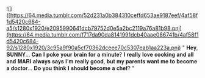 ![]([https://64.media.tumblr.com/52d231a0b384310ceffd653ae9187eef/4af58f1d5420c684-a5/s1280x1920/e2095990641dcb79752d0e5a2bc2119a76a81b98.pnj](https://64.media.tumblr.com/f717da90da8141991dcb40aae086741b/4af58f1d5420c684-92/s1280x1920/3c95a9f90a5cf70362dceee70c5307eab1aa223a.pnj)
" 𝐇𝐞𝐲, 𝐒𝐔𝐍𝐍𝐘... 𝐂𝐚𝐧 𝐈 𝐩𝐨𝐤𝐞 𝐲𝐨𝐮𝐫 𝐛𝐫𝐚𝐢𝐧 𝐟𝐨𝐫 𝐚 𝐦𝐢𝐧𝐮𝐭𝐞?
𝐈 𝐫𝐞𝐚𝐥𝐥𝐲 𝐥𝐨𝐯𝐞 𝐜𝐨𝐨𝐤𝐢𝐧𝐠 𝐚𝐧𝐝 𝐚𝐥𝐥 𝐚𝐧𝐝 𝐌𝐀𝐑𝐈 𝐚𝐥𝐰𝐚𝐲𝐬 𝐬𝐚𝐲𝐬 𝐈'𝐦 𝐫𝐞𝐚𝐥𝐥𝐲 𝐠𝐨𝐨𝐝, 𝐛𝐮𝐭 𝐦𝐲 𝐩𝐚𝐫𝐞𝐧𝐭𝐬 𝐰𝐚𝐧𝐭 𝐦𝐞 𝐭𝐨 𝐛𝐞𝐜𝐨𝐦𝐞 𝐚 𝐝𝐨𝐜𝐭𝐨𝐫...
𝐃𝐨 𝐲𝐨𝐮 𝐭𝐡𝐢𝐧𝐤 𝐈 𝐬𝐡𝐨𝐮𝐥𝐝 𝐛𝐞𝐜𝐨𝐦𝐞 𝐚 𝐜𝐡𝐞𝐟? "
